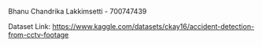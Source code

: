 Bhanu Chandrika Lakkimsetti - 700747439

Dataset Link:
https://www.kaggle.com/datasets/ckay16/accident-detection-from-cctv-footage
